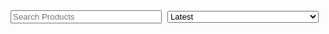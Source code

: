 <!--
Title: Shop 2 Beta
Scripts: 
- https://www.e-junkie.com/e-junkie-shop-script.js
Javascript: var ej = new EJ_Shop({client_id:328984,offset:8,lazy_loading_eff:400,pinned:['pntbtr', 'vgnt150', 'vgnsnk'],pinned_down:['x','y'],filters:['ready to eat','breakfast']});
-->
<style>
.input_div{
	margin-top: 10px;
	margin-bottom: 15px;
}
.input_div input{ width: 48%; margin-right: 1%; }
.input_div select{ width: 48%; margin-right: 1%; }
.row{
	margin-bottom: 20px;
}
.cart_btn{
	text-decoration: none;
	background-color: #009900;
	padding: 10px;
	border-radius: 3px;
	color: #fff;
	margin-top: 15px;
	display: block;
	width: fit-content;
}
.label{
	margin-top: 10px;
}
.input, select{
	margin-bottom: 0px;
}
.SndCol{
	/* padding: 20px; */
}
@media(max-width: 600px){
	.one-half{
		text-align: center;
	}
	.cart_btn{ width: auto; }
	.SndCol{
		padding: 0px;
	}
}
</style>

<!-- 
	* filter kicks in first
	* then, sorting
	* then, pinning

	* search (which is sort of a filter) works on whatever is being displayed
-->
<div class="input_div" style="margin-top: 10vh">
	<input class="input" type="text" placeholder="Search Products" id="ej_search_handler">
	<select id="ej_sort_handler">
		<option value="Latest">Latest</option>
		<option value="Popular">Popular</option>
	</select>
</div>
<div id="app_container">
	<!-- this is what gets populated with products, using the template below -->
</div>
<div id="listing_template" hidden>
	<div class="row" id="{identifier}" style="{style}">
	 		<div class="one-half column">
    			<p><strong><a>{title}</a></strong><br/>{tagline}</p>
    			<img src="{thumbnail}" alt="{title}" title="{title}">
<!-- 			<p style="font-size: 13px;">{details}</p> -->
    		</div>
    		<div class="one-half column SndCol"> 
<!-- 			<quote style="font-size: 12px;">{description}</quote> -->
			{form}
			<p>₹{price}</p>
			{options_template}
    			<a href="{link}" target="{link_target}" class="cart_btn {link_class}" onclick="{onclick}">Add To Cart</a>
			{/form}
    		</div>    
	</div>
</div>
<div id="dropdown_template" hidden>
	<label class="label">{label}</label>
	{hidden}
	<select name="{name}">{options}</select>
</div>
<div id="text_template" hidden>
	<label class="label">{label}</label>
	<input class="input" type="text" placeholder="{placeholder}" name="{name}">
	{hidden}
</div>
